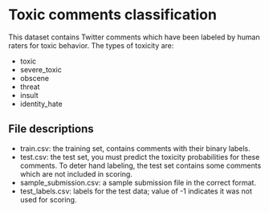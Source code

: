 # Toxic comments classification

This dataset contains Twitter comments which have been labeled by human raters for toxic behavior. The types of toxicity are:

- toxic
- severe_toxic
- obscene
- threat
- insult
- identity_hate

## File descriptions
- train.csv: the training set, contains comments with their binary labels.
- test.csv: the test set, you must predict the toxicity probabilities for these comments. To deter hand labeling, the test set contains some comments which are not included in scoring.
- sample_submission.csv: a sample submission file in the correct format.
- test_labels.csv: labels for the test data; value of -1 indicates it was not used for scoring.
 
